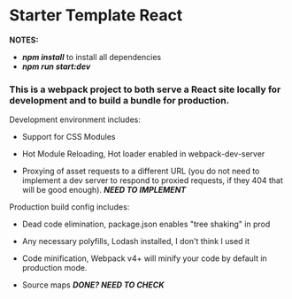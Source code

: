 # Starter Template React
**NOTES:**

* **_npm install_** to install all dependencies
* **_npm run start:dev_**

### This is a webpack project to both serve a React site locally for development and to build a bundle for production.

Development environment includes:

* Support for CSS Modules 

* Hot Module Reloading, Hot loader enabled in webpack-dev-server  

* Proxying of asset requests to a different URL (you do not need to implement a dev server to respond to proxied requests, if they 404 that will be good enough). **_NEED TO IMPLEMENT_**

Production build config includes:

* Dead code elimination, package.json enables "tree shaking" in prod  

* Any necessary polyfills, Lodash installed, I don't think I used it  

* Code minification, Webpack v4+ will minify your code by default in production mode.  

* Source maps **_DONE? NEED TO CHECK_**  

